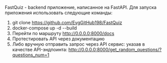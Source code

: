 FastQuiz - backend приложение, написанное на FastAPI.
Для запуска приложения использовать следующие команды:
1) git clone https://github.com/EvgGitHub198/FastQuiz
2) docker-compose up -d --build
3) Перейти по маршруту http://0.0.0.0:8000/docs
4) Протестировать API через документацию
5) Либо вручную отправить запрос через API сервис: указав в качестве API-эндпоинта: http://0.0.0.0:8000/get_random_questions/?questions_num=1
